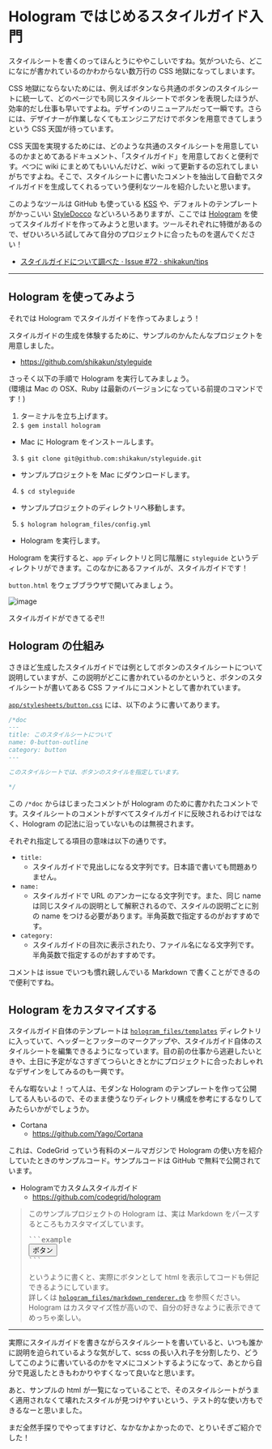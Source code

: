 # Hologram ではじめるスタイルガイド入門

スタイルシートを書くのってほんとうにややこしいですね。気がついたら、どこになにが書かれているのかわからない数万行の CSS 地獄になってしまいます。

CSS 地獄にならないためには、例えばボタンなら共通のボタンのスタイルシートに統一して、どのページでも同じスタイルシートでボタンを表現したほうが、効率的だし仕事も早いですよね。デザインのリニューアルだって一瞬です。さらには、デザイナーが作業しなくてもエンジニアだけでボタンを用意できてしまうという CSS 天国が待っています。

CSS 天国を実現するためには、どのような共通のスタイルシートを用意しているのかまとめてあるドキュメント、「スタイルガイド」を用意しておくと便利です。べつに wiki にまとめてもいいんだけど、wiki って更新するの忘れてしまいがちですよね。そこで、スタイルシートに書いたコメントを抽出して自動でスタイルガイドを生成してくれるっていう便利なツールを紹介したいと思います。

このようなツールは GitHub も使っている [KSS](http://warpspire.com/kss/) や、デフォルトのテンプレートがかっこいい [StyleDocco](http://jacobrask.github.io/styledocco/) などいろいろありますが、ここでは [Hologram](http://trulia.github.io/hologram/) を使ってスタイルガイドを作ってみようと思います。ツールそれぞれに特徴があるので、ぜひいろいろ試してみて自分のプロジェクトに合ったものを選んでください！

* [スタイルガイドについて調べた · Issue #72 · shikakun/tips](https://github.com/shikakun/tips/issues/72)

----

## Hologram を使ってみよう

それでは Hologram でスタイルガイドを作ってみましょう！

スタイルガイドの生成を体験するために、サンプルのかんたんなプロジェクトを用意しました。

* https://github.com/shikakun/styleguide

さっそく以下の手順で Hologram を実行してみましょう。<br>(環境は Mac の OSX、Ruby は最新のバージョンになっている前提のコマンドです！)

1. ターミナルを立ち上げます。
2. ```$ gem install hologram```
  * Mac に Hologram をインストールします。
3. ```$ git clone git@github.com:shikakun/styleguide.git```
  * サンプルプロジェクトを Mac にダウンロードします。
4. ```$ cd styleguide```
  * サンプルプロジェクトのディレクトリへ移動します。
5. ```$ hologram hologram_files/config.yml```
  * Hologram を実行します。

Hologram を実行すると、```app``` ディレクトリと同じ階層に ```styleguide``` というディレクトリができます。このなかにあるファイルが、スタイルガイドです！

```button.html``` をウェブブラウザで開いてみましょう。

![image](https://cloud.githubusercontent.com/assets/1396953/5794732/56020e3c-9fbe-11e4-9a5a-c6868f86cdf2.png)

スタイルガイドができてるぞ!!

## Hologram の仕組み

さきほど生成したスタイルガイドでは例としてボタンのスタイルシートについて説明していますが、この説明がどこに書かれているのかというと、ボタンのスタイルシートが書いてある CSS ファイルにコメントとして書かれています。

[```app/stylesheets/button.css```](https://github.com/shikakun/styleguide/blob/master/app/stylesheets/button.css) には、以下のように書いてあります。

```css
/*doc
---
title: このスタイルシートについて
name: 0-button-outline
category: button
---

このスタイルシートでは、ボタンのスタイルを指定しています。

*/
```

この ```/*doc``` からはじまったコメントが Hologram のために書かれたコメントです。スタイルシートのコメントがすべてスタイルガイドに反映されるわけではなく、Hologram の記法に沿っていないものは無視されます。

それぞれ指定してる項目の意味は以下の通りです。

* ```title:```
  * スタイルガイドで見出しになる文字列です。日本語で書いても問題ありません。
* ```name:```
  * スタイルガイドで URL のアンカーになる文字列です。また、同じ name は同じスタイルの説明として解釈されるので、スタイルの説明ごとに別の name をつける必要があります。半角英数で指定するのがおすすめです。
* ```category:```
  * スタイルガイドの目次に表示されたり、ファイル名になる文字列です。半角英数で指定するのがおすすめです。

コメントは issue でいつも慣れ親しんでいる Markdown で書くことができるので便利ですね。

## Hologram をカスタマイズする

スタイルガイド自体のテンプレートは [```hologram_files/templates```](https://github.com/shikakun/styleguide/tree/master/hologram_files/templates) ディレクトリに入っていて、ヘッダーとフッターのマークアップや、スタイルガイド自体のスタイルシートを編集できるようになっています。目の前の仕事から逃避したいときや、土日に予定がなさすぎてつらいときとかにプロジェクトに合ったおしゃれなデザインをしてみるのも一興です。

そんな暇ないよ！って人は、モダンな Hologram のテンプレートを作って公開してる人もいるので、そのまま使うなりディレクトリ構成を参考にするなりしてみたらいかがでしょうか。

* Cortana
  * https://github.com/Yago/Cortana

これは、CodeGrid っていう有料のメールマガジンで Hologram の使い方を紹介していたときのサンプルコード。サンプルコードは GitHub で無料で公開されています。

* Hologramでカスタムスタイルガイド
  * https://github.com/codegrid/hologram

<blockquote>
  <p>このサンプルプロジェクトの Hologram は、実は Markdown をパースするところもカスタマイズしています。</p>
  <pre>```example<br><button class="button">ボタン</button><br>```</pre>
  <p>というように書くと、実際にボタンとして html を表示してコードも併記できるようにしています。<br>
  詳しくは <a href="https://github.com/shikakun/styleguide/blob/master/hologram_files/markdown_renderer.rb"><code>hologram_files/markdown_renderer.rb</code></a> を参照ください。<br>
  Hologram はカスタマイズ性が高いので、自分の好きなように表示できてめっちゃ楽しい。</p>
</blockquote>

----

実際にスタイルガイドを書きながらスタイルシートを書いていると、いつも誰かに説明を迫られているような気がして、scss の長い入れ子を分割したり、どうしてこのように書いているのかをマメにコメントするようになって、あとから自分で見返したときもわかりやすくなって良いなと思います。

あと、サンプルの html が一覧になっていることで、そのスタイルシートがうまく適用されなくて壊れたスタイルが見つけやすいという、テスト的な使い方もできるなーと思いました。

まだ全然手探りでやってますけど、なかなかよかったので、とりいそぎご紹介でした！

